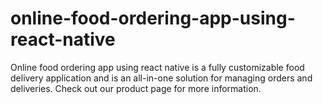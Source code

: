 # online-food-ordering-app-using-react-native
Online food ordering app using react native is a fully customizable food delivery application and is an all-in-one solution for managing orders and deliveries. Check out our product page for more information. 
